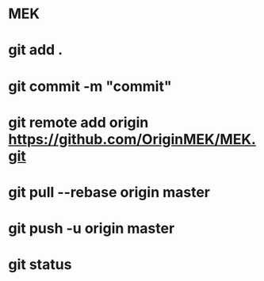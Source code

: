 # MEK
# git add .
# git commit -m "commit"
# git remote add origin https://github.com/OriginMEK/MEK.git
# git pull --rebase origin master
# git push -u origin master
# git status